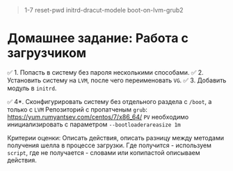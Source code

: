> 1-7 reset-pwd initrd-dracut-modele boot-on-lvm-grub2

# Домашнее задание: Работа с загрузчиком
✅  1. Попасть в систему без пароля несколькими способами.
✅  2. Установить систему на `LVM`, после чего переименовать `VG`.
✅  3. Добавить модуль в `initrd`.

✅  4*. Сконфигурировать систему без отдельного раздела с `/boot`, а только с `LVM`
Репозиторий с пропатченым `grub`: https://yum.rumyantsev.com/centos/7/x86_64/
`PV` необходимо инициализировать с параметром `--bootloaderareasize 1m`

Критерии оценки: Описать действия, описать разницу между методами получения шелла в процессе загрузки.
Где получится - используем `script`, где не получается - словами или копипастой описываем действия.
